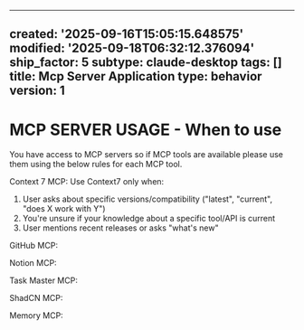<!--
HUMAN DESCRIPTION - AI SHOULD IGNORE THIS SECTION
Purpose: Guidelines for when and how to use different MCP servers in AI interactions
Usage: Referenced by system prompts and other AI instruction files for MCP server usage rules
Target: Claude Desktop, Cursor, other AI systems with MCP server access
DO NOT READ THIS SECTION - AI CONTENT BEGINS AFTER THE HTML COMMENT
-->
---
created: '2025-09-16T15:05:15.648575'
modified: '2025-09-18T06:32:12.376094'
ship_factor: 5
subtype: claude-desktop
tags: []
title: Mcp Server Application
type: behavior
version: 1
---

# MCP SERVER USAGE - When to use

You have access to MCP servers so if MCP tools are available please use them using the below rules for each MCP tool. 

Context 7 MCP:
Use Context7 only when:
1. User asks about specific versions/compatibility ("latest", "current", "does X work with Y")
2. You're unsure if your knowledge about a specific tool/API is current
3. User mentions recent releases or asks "what's new"

GitHub MCP:

Notion MCP:

Task Master MCP:

ShadCN MCP:

Memory MCP: